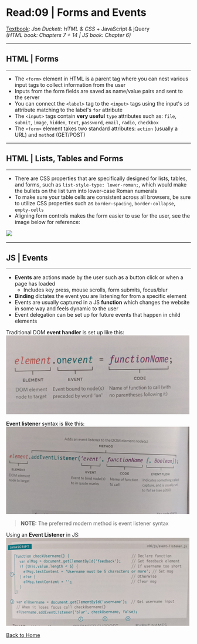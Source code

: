 # Read:09 \| Forms and Events
[Textbook](https://www.amazon.com/dp/1118907442/ref=cm_sw_em_r_mt_dp_U_X77.EbAN2ACE2): _Jon Duckett: HTML & CSS_ + JavaScript & jQuery  
*(HTML book: Chapters 7 + 14 | JS book: Chapter 6)*  

---
## HTML | Forms
---

- The `<form>` element in HTML is a parent tag where you can nest various input tags to collect information from the user
- Inputs from the form fields are saved as name/value pairs and sent to the server
- You can connect the `<label>` tag to the `<input>` tags using the input's `id` attribute matching to the label's `for` attribute
- The `<input>` tags contain **very useful** `type` attributes such as: `file`, `submit`, `image`, `hidden`, `text`, `password`, `email`, `radio`, `checkbox`
- The `<form>` element takes two standard attributes: `action` (usually a URL) and `method` (GET/POST)

---
## HTML | Lists, Tables and Forms
---

- There are CSS properties that are specifically designed for lists, tables, and forms, such as `list-style-type: lower-roman;`, which would make the bullets on the list turn into lower-case Roman numerals
- To make sure your table cells are consistent across all browsers, be sure to utilize CSS properties such as `border-spacing`, `border-collapse`, `empty-cells`
- Aligning form controls makes the form easier to use for the user, see the image below for reference:
<img src='images/formcontrolcss.jpg' width='500px'>


---
## JS | Events
---

- **Events** are actions made by the user such as a button click or when a page has loaded
  - Includes key press, mouse scrolls, form submits, focus/blur
- **Binding** dictates the event you are listening for from a specific element
- Events are usually captured in a JS **function** which changes the website in some way and feels dynamic to the user
- Event delegation can be set up for future events that happen in child elements

Traditional DOM **event handler** is set up like this:  
  <img src='images/eventHandler.jpg' width='500px'>

**Event listener** syntax is like this:  
  <img src='images/eventListener.jpg' width='500px'>

  > **NOTE:** The preferred modern method is event listener syntax 

Using an **Event Listener** in JS:   
  <img src='images/eListenerCode.jpg' width='500px'>

[Back to Home](README.md)
